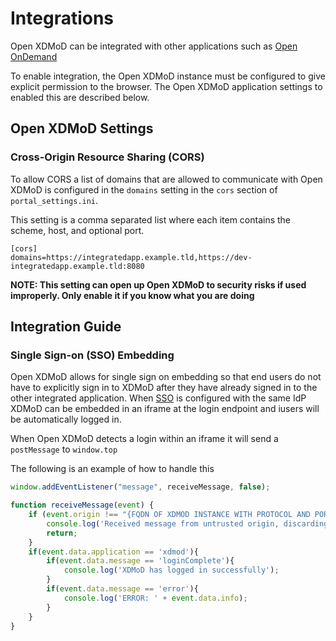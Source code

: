 # Integrations

Open XDMoD can be integrated with other applications such as [Open OnDemand](https://openondemand.org/)

To enable integration, the Open XDMoD instance must be configured to give explicit permission to the browser.
The Open XDMoD application settings to enabled this are described below.

## Open XDMoD Settings

### Cross-Origin Resource Sharing (CORS)
To allow CORS  a list of domains that are allowed to communicate with Open XDMoD is configured in
the `domains` setting in the `cors` section of `portal_settings.ini`.

This setting is a comma separated list where each item contains the scheme, host, and optional port.
```
[cors]
domains=https://integratedapp.example.tld,https://dev-integratedapp.example.tld:8080
```

**NOTE: This setting can open up Open XDMoD to security risks if used improperly.
Only enable it if you know what you are doing**

## Integration Guide

### Single Sign-on (SSO) Embedding
Open XDMoD allows for single sign on embedding so that end users do not have to explicitly sign
in to XDMoD after they have already signed in to the other integrated application.
When [SSO](simpleSAMLphp.html) is configured with the same IdP XDMoD can be embedded in an
iframe at the login endpoint and iusers will be automatically logged in.

When Open XDMoD detects a login within an iframe it will send a `postMessage` to `window.top`

The following is an example of how to handle this

```javascript
window.addEventListener("message", receiveMessage, false);

function receiveMessage(event) {
    if (event.origin !== "{FQDN OF XDMOD INSTANCE WITH PROTOCOL AND PORT IF NEEDED}"){
        console.log('Received message from untrusted origin, discarding');
        return;
    }
    if(event.data.application == 'xdmod'){
        if(event.data.message == 'loginComplete'){
            console.log('XDMoD has logged in successfully');
        }
        if(event.data.message == 'error'){
            console.log('ERROR: ' + event.data.info);
        }
    }
}
```
